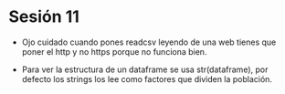 # Sesión 11

- Ojo cuidado cuando pones readcsv leyendo de una web tienes que poner el http y no https porque no funciona bien.

- Para ver la estructura de un dataframe se usa str(dataframe), por defecto los strings los lee como factores que dividen la población.

